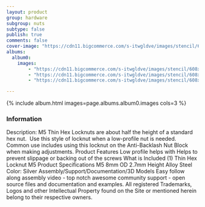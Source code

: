 ```yaml
---
layout: product
group: hardware
subgroup: nuts
subtype: false
publish: true
comments: false
cover-image: "https://cdn11.bigcommerce.com/s-itwgldve/images/stencil/608x608/products/290/4382/profile__85254.1675310610.png?c=2"
albums:
  album0:
    images:
        - "https://cdn11.bigcommerce.com/s-itwgldve/images/stencil/608x608/products/290/4382/profile__85254.1675310610.png?c=2"
        - "https://cdn11.bigcommerce.com/s-itwgldve/images/stencil/608x608/products/290/2568/thinhexnut_g_w_5__60088.1675310610.jpg?c=2"
        - "https://cdn11.bigcommerce.com/s-itwgldve/images/stencil/608x608/products/290/3610/Thin_Hex_Nut_in_use_picture__25294.1675310610.png?c=2"

---
```


{% include album.html images=page.albums.album0.images cols=3 %}

### Information

Description:
 M5 Thin Hex Locknuts are about half the height of a standard hex nut.  Use this style of locknut when a low-profile nut is needed.  Common use includes using this locknut on the Anti-Backlash Nut Block when making adjustments. Product Features   Low profile helps with  Helps to prevent slippage or backing out of the screws  What is Included  (1) Thin Hex Locknut M5 Product Specifications  M5 8mm OD 2.7mm Height Alloy Steel Color: Silver   Assembly/Support/Documentation/3D Models   Easy follow along assembly video - top notch awesome community support - open source files and documentation and examples. All registered Trademarks, Logos and other Intellectual Property found on the Site or mentioned herein belong to their respective owners.  

